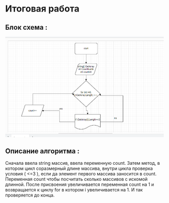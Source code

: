 # Итоговая работа

## Блок схема :

![блок схема](diogram.img.png)


## Описание алгоритма :

Сначала ввела string массив, ввела переменную count. Затем метод, в котором цикл соразмерный длине массива, внутри цикла проверка условия ( <=3 ), если да элемент первого массива заносится в count. Переменная count чтобы посчитать сколько массивов с искомой длинной. После присвоения увеличивается переменная count на 1 и возвращается к циклу for в котором i увеличивается на 1. И так проверяется до конца.


